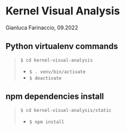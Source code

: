 # Kernel Visual Analysis
Gianluca Farinaccio, 09.2022

## Python virtualenv commands

> `$ cd kernel-visual-analysis` <br>
> - `$ . venv/bin/activate` <br>
> - `$ deactivate` <br>


## npm dependencies install
> `$ cd kernel-visual-analysis/static` <br>
> - `$ npm install` <br>